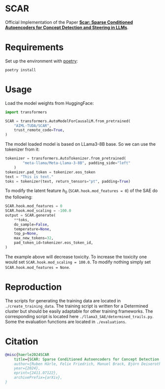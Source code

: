 # SCAR

Official Implementation of the Paper [**Scar: Sparse Conditioned Autoencoders for Concept Detection and Steering in LLMs**](https://arxiv.org/abs/2411.07122).


# Requirements

Set up the environment with [poetry](https://python-poetry.org/):

```
poetry install
```

# Usage

Load the model weights from HuggingFace:
```python
import transformers

SCAR = transformers.AutoModelForCausalLM.from_pretrained(
    "AIML-TUDA/SCAR",
    trust_remote_code=True,
)
```

The model loaded model is based on LLama3-8B base. So we can use the tokenizer from it:

```python
tokenizer = transformers.AutoTokenizer.from_pretrained(
        "meta-llama/Meta-Llama-3-8B", padding_side="left"
    )
tokenizer.pad_token = tokenizer.eos_token
text = "This is text."
toks = tokenizer(text, return_tensors="pt", padding=True)
```

To modify the latent feature $h_0$ (`SCAR.hook.mod_features = 0`) of the SAE do the following:
```python 
SCAR.hook.mod_features = 0
SCAR.hook.mod_scaling = -100.0
output = SCAR.generate(
    **toks,
    do_sample=False,
    temperature=None,
    top_p=None,
    max_new_tokens=32,
    pad_token_id=tokenizer.eos_token_id,
)
```
The example above will decrease toxicity. To increase the toxicity one would set `SCAR.hook.mod_scaling = 100.0`. To modify nothing simply set `SCAR.hook.mod_features = None`.

# Reproduction

The scripts for generating the training data are located in `./create_training_data`.
The training script is written for a Determined cluster but should be easily adaptable for other training frameworks. The corresponding script is located here `./llama3_SAE/determined_trails.py`.
Some the evaluation functions are located in `./evaluations`.

# Citation
```bibtex
@misc{haerle2024SCAR
    title={SCAR: Sparse Conditioned Autoencoders for Concept Detection and Steering in LLMs},
    author={Ruben Härle, Felix Friedrich, Manuel Brack, Björn Deiseroth, Patrick Schramowski, Kristian Kersting},
    year={2024},
    eprint={2411.07122},
    archivePrefix={arXiv},
}
```
